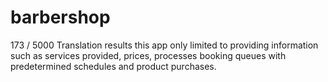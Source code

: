 # barbershop
173 / 5000 Translation results this app only limited to providing information such as services provided, prices, processes booking queues with predetermined schedules and product purchases. 
